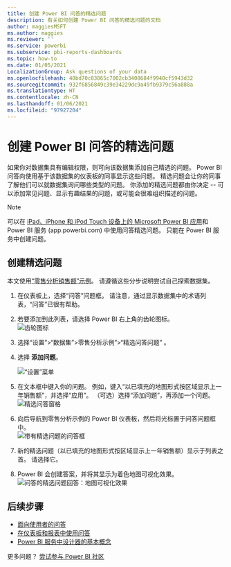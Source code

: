 ```yaml
---
title: 创建 Power BI 问答的精选问题
description: 有关如何创建 Power BI 问答的精选问题的文档
author: maggiesMSFT
ms.author: maggies
ms.reviewer: ''
ms.service: powerbi
ms.subservice: pbi-reports-dashboards
ms.topic: how-to
ms.date: 01/05/2021
LocalizationGroup: Ask questions of your data
ms.openlocfilehash: 48bd70c83865c7002cb3408684f9940cf5943d32
ms.sourcegitcommit: 932f6856849c39e34229dc9a49fb9379c56a888a
ms.translationtype: HT
ms.contentlocale: zh-CN
ms.lasthandoff: 01/06/2021
ms.locfileid: "97927204"
---
```

# <a name="create-featured-questions-for-power-bi-qa"></a>创建 Power BI 问答的精选问题
如果你对数据集具有编辑权限，则可向该数据集添加自己精选的问题。 Power BI 问答向使用基于该数据集的仪表板的同事显示这些问题。  精选问题会让你的同事了解他们可以就数据集询问哪些类型的问题。 你添加的精选问题都由你决定 -- 可以添加常见问题、显示有趣结果的问题，或可能会很难组织描述的问题。

> [!NOTE]
> 可以在 [iPad、iPhone 和 iPod Touch 设备上的 Microsoft Power BI 应用](../consumer/mobile/mobile-apps-ios-qna.md)和 Power BI 服务 (app.powerbi.com) 中使用问答精选问题。 只能在 Power BI 服务中创建问题。
> 

## <a name="create-a-featured-question"></a>创建精选问题

本文使用[“零售分析销售额”示例](sample-datasets.md)。 请遵循这些分步说明尝试自己探索数据集。

1. 在仪表板上，选择“问答”问题框。   请注意，通过显示数据集中的术语列表，“问答”已很有帮助。
2. 若要添加到此列表，请选择 Power BI 右上角的齿轮图标。  
   ![齿轮图标](media/service-q-and-a-create-featured-questions/pbi_gearicon2.jpg)
3. 选择“设置”&gt;“数据集”&gt;零售分析示例”&gt;“精选问答问题”   。  
4. 选择 **添加问题**。
   
   ![“设置”菜单](media/service-q-and-a-create-featured-questions/power-bi-settings.png)
5. 在文本框中键入你的问题。 例如，键入“以已填充的地图形式按区域显示上一年销售额”，并选择“应用”。   （可选）选择“添加问题”，再添加一个问题。  
   ![精选问答窗格](media/service-q-and-a-create-featured-questions/power-bi-type-featured-question.png)
6. 向后导航到零售分析示例的 Power BI 仪表板，然后将光标置于问答问题框中。   
   ![带有精选问题的问答框](media/service-q-and-a-create-featured-questions/power-bi-qna-featured-question-to-start.png)
7. 新的精选问题（以已填充的地图形式按区域显示上一年销售额）显示于列表之首。 请选择它。  
8. Power BI 会创建答案，并将其显示为着色地图可视化效果。  
   ![问答的精选问题回答：地图可视化效果](media/service-q-and-a-create-featured-questions/power-bi-qna-featured-question.png)

## <a name="next-steps"></a>后续步骤

- [面向使用者的问答](../consumer/end-user-q-and-a.md)  
- [在仪表板和报表中使用问答](power-bi-tutorial-q-and-a.md)  
- [Power BI 服务中设计器的基本概念](../fundamentals/service-basic-concepts.md)  

更多问题？ [尝试参与 Power BI 社区](https://community.powerbi.com/)
